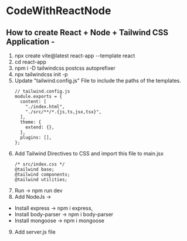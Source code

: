 # CodeWithReactNode
## How to create React + Node + Tailwind CSS Application -
1. npx create vite@latest react-app --template react 
2. cd react-app
3. npm i -D tailwindcss postcss autoprefixer
4. npx tailwindcss init -p
5. Update "tailwind.config.js" File to include the paths of the templates. 
    ```
    // tailwind.config.js
    module.exports = {
      content: [
        "./index.html",
        "./src/**/*.{js,ts,jsx,tsx}",
      ],
      theme: {
        extend: {},
      },
      plugins: [],
    };
    ```
6. Add Tailwind Directives to CSS and import this file to main.jsx
    ```
    /* src/index.css */
    @tailwind base;
    @tailwind components;
    @tailwind utilities;
    ```
7. Run -> npm run dev
8. Add NodeJs -> 
* Install express -> npm i express, 
* Install body-parser -> npm i body-parser
* Install mongoose -> npm i mongoose
9. Add server.js file
